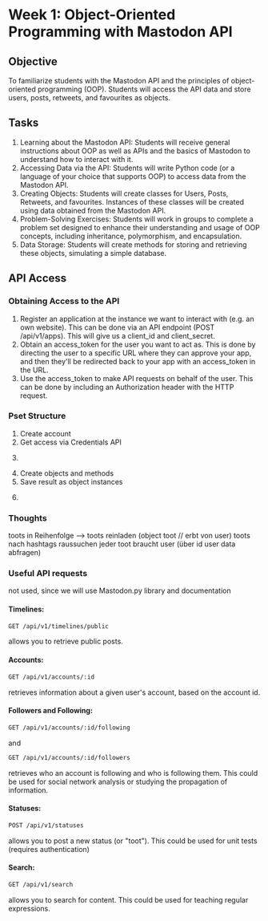 # Week 1: Object-Oriented Programming with Mastodon API
## Objective
To familiarize students with the Mastodon API and the principles of object-oriented programming (OOP).
Students will access the API data and store users, posts, retweets, and favourites as objects.
## Tasks
1. Learning about the Mastodon API: Students will receive general instructions about OOP as well as APIs and the basics of Mastodon to understand how to interact with it.
2. Accessing Data via the API: Students will write Python code (or a language of your choice that supports OOP) to access data from the Mastodon API.
3. Creating Objects: Students will create classes for Users, Posts, Retweets, and favourites. Instances of these classes will be created using data obtained from the Mastodon API.
4. Problem-Solving Exercises: Students will work in groups to complete a problem set designed to enhance their understanding and usage of OOP concepts, including inheritance, polymorphism, and encapsulation.
5. Data Storage: Students will create methods for storing and retrieving these objects, simulating a simple database. 

## API Access
### Obtaining Access to the API
1.	Register an application at the instance we want to interact with (e.g. an own website). This can be done via an API endpoint (POST /api/v1/apps). This will give us a client_id and client_secret.
2.	Obtain an access_token for the user you want to act as. This is done by directing the user to a specific URL where they can approve your app, and then they'll be redirected back to your app with an access_token in the URL.
3.	Use the access_token to make API requests on behalf of the user. This can be done by including an Authorization header with the HTTP request.

### Pset Structure
1. Create account
2. Get access via Credentials API
3. ~~~ get data
4. Create objects and methods
5. Save result as object instances
6. ~~~ Work with object instances


### Thoughts
toots in Reihenfolge --> toots reinladen (object toot // erbt von user) 
toots nach hashtags raussuchen
jeder toot braucht user (über id user data abfragen)


### Useful API requests 
not used, since we will use Mastodon.py library and documentation
#### Timelines: 
```bash
GET /api/v1/timelines/public
``` 
allows you to retrieve public posts. 
#### Accounts: 
```bash
GET /api/v1/accounts/:id 
```
retrieves information about a given user's account, based on the account id.
#### Followers and Following: 
```bash
GET /api/v1/accounts/:id/following
```
and 
```bash
GET /api/v1/accounts/:id/followers
```
retrieves who an account is following and who is following them. This could be used for social network analysis or studying the propagation of information.
#### Statuses: 
```bash
POST /api/v1/statuses
```
allows you to post a new status (or "toot"). This could be used for unit tests (requires authentication)
#### Search: 
```bash
GET /api/v1/search
 ```
allows you to search for content. This could be used for teaching regular expressions.
